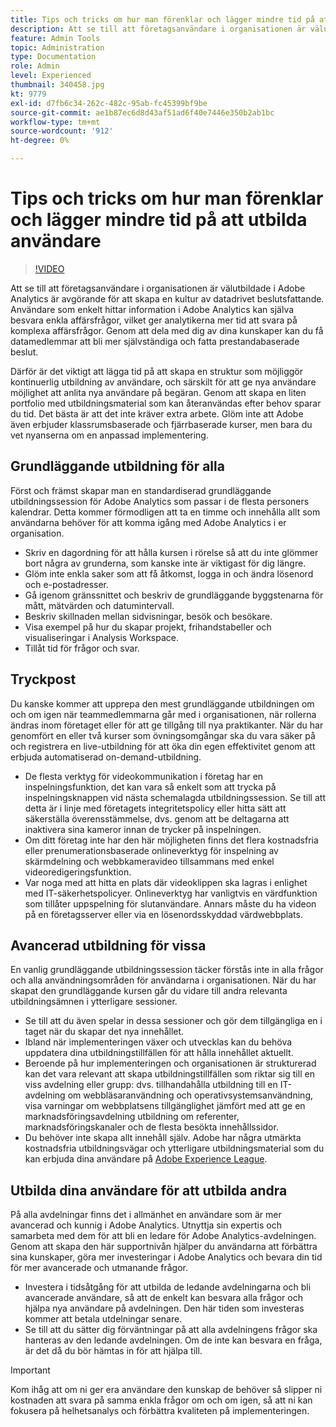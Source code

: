```yaml
---
title: Tips och tricks om hur man förenklar och lägger mindre tid på att utbilda användare
description: Att se till att företagsanvändare i organisationen är välutbildade i Adobe Analytics är avgörande för att skapa en kultur av datadrivet beslutsfattande. Användare som enkelt hittar information i Adobe Analytics kan själva besvara enkla affärsfrågor, vilket ger analytikerna mer tid att svara på komplexa affärsfrågor. Genom att dela med dig av dina kunskaper kan du få datamedlemmar att bli mer självständiga och fatta prestandabaserade beslut.
feature: Admin Tools
topic: Administration
type: Documentation
role: Admin
level: Experienced
thumbnail: 340458.jpg
kt: 9779
exl-id: d7fb6c34-262c-482c-95ab-fc45399bf9be
source-git-commit: ae1b87ec6d8d43af51ad6f40e7446e350b2ab1bc
workflow-type: tm+mt
source-wordcount: '912'
ht-degree: 0%

---
```


# Tips och tricks om hur man förenklar och lägger mindre tid på att utbilda användare

>[!VIDEO](https://video.tv.adobe.com/v/340458/?quality=12&learn=on)

Att se till att företagsanvändare i organisationen är välutbildade i Adobe Analytics är avgörande för att skapa en kultur av datadrivet beslutsfattande. Användare som enkelt hittar information i Adobe Analytics kan själva besvara enkla affärsfrågor, vilket ger analytikerna mer tid att svara på komplexa affärsfrågor. Genom att dela med dig av dina kunskaper kan du få datamedlemmar att bli mer självständiga och fatta prestandabaserade beslut.

Därför är det viktigt att lägga tid på att skapa en struktur som möjliggör kontinuerlig utbildning av användare, och särskilt för att ge nya användare möjlighet att anlita nya användare på begäran. Genom att skapa en liten portfolio med utbildningsmaterial som kan återanvändas efter behov sparar du tid. Det bästa är att det inte kräver extra arbete. Glöm inte att Adobe även erbjuder klassrumsbaserade och fjärrbaserade kurser, men bara du vet nyanserna om en anpassad implementering.


## Grundläggande utbildning för alla

Först och främst skapar man en standardiserad grundläggande utbildningssession för Adobe Analytics som passar i de flesta personers kalendrar. Detta kommer förmodligen att ta en timme och innehålla allt som användarna behöver för att komma igång med Adobe Analytics i er organisation.

* Skriv en dagordning för att hålla kursen i rörelse så att du inte glömmer bort några av grunderna, som kanske inte är viktigast för dig längre.
* Glöm inte enkla saker som att få åtkomst, logga in och ändra lösenord och e-postadresser.
* Gå igenom gränssnittet och beskriv de grundläggande byggstenarna för mått, mätvärden och datumintervall.
* Beskriv skillnaden mellan sidvisningar, besök och besökare.
* Visa exempel på hur du skapar projekt, frihandstabeller och visualiseringar i Analysis Workspace.
* Tillåt tid för frågor och svar.

## Tryckpost

Du kanske kommer att upprepa den mest grundläggande utbildningen om och om igen när teammedlemmarna går med i organisationen, när rollerna ändras inom företaget eller för att ge tillgång till nya praktikanter. När du har genomfört en eller två kurser som övningsomgångar ska du vara säker på och registrera en live-utbildning för att öka din egen effektivitet genom att erbjuda automatiserad on-demand-utbildning.

* De flesta verktyg för videokommunikation i företag har en inspelningsfunktion, det kan vara så enkelt som att trycka på inspelningsknappen vid nästa schemalagda utbildningssession. Se till att detta är i linje med företagets integritetspolicy eller hitta sätt att säkerställa överensstämmelse, dvs. genom att be deltagarna att inaktivera sina kameror innan de trycker på inspelningen.
* Om ditt företag inte har den här möjligheten finns det flera kostnadsfria eller prenumerationsbaserade onlineverktyg för inspelning av skärmdelning och webbkameravideo tillsammans med enkel videoredigeringsfunktion.
* Var noga med att hitta en plats där videoklippen ska lagras i enlighet med IT-säkerhetspolicyer. Onlineverktyg har vanligtvis en värdfunktion som tillåter uppspelning för slutanvändare. Annars måste du ha videon på en företagsserver eller via en lösenordsskyddad värdwebbplats.

## Avancerad utbildning för vissa

En vanlig grundläggande utbildningssession täcker förstås inte in alla frågor och alla användningsområden för användarna i organisationen. När du har skapat den grundläggande kursen går du vidare till andra relevanta utbildningsämnen i ytterligare sessioner.

* Se till att du även spelar in dessa sessioner och gör dem tillgängliga en i taget när du skapar det nya innehållet.
* Ibland när implementeringen växer och utvecklas kan du behöva uppdatera dina utbildningstillfällen för att hålla innehållet aktuellt.
* Beroende på hur implementeringen och organisationen är strukturerad kan det vara relevant att skapa utbildningstillfällen som riktar sig till en viss avdelning eller grupp: dvs. tillhandahålla utbildning till en IT-avdelning om webbläsaranvändning och operativsystemsanvändning, visa varningar om webbplatsens tillgänglighet jämfört med att ge en marknadsföringsavdelning utbildning om referenter, marknadsföringskanaler och de flesta besökta innehållssidor.
* Du behöver inte skapa allt innehåll själv. Adobe har några utmärkta kostnadsfria utbildningsvägar och ytterligare utbildningsmaterial som du kan erbjuda dina användare på [Adobe Experience League](https://experienceleague.adobe.com/docs/analytics.html?lang=en).



## Utbilda dina användare för att utbilda andra

På alla avdelningar finns det i allmänhet en användare som är mer avancerad och kunnig i Adobe Analytics. Utnyttja sin expertis och samarbeta med dem för att bli en ledare för Adobe Analytics-avdelningen. Genom att skapa den här supportnivån hjälper du användarna att förbättra sina kunskaper, göra mer investeringar i Adobe Analytics och bevara din tid för mer avancerade och utmanande frågor.

* Investera i tidsåtgång för att utbilda de ledande avdelningarna och bli avancerade användare, så att de enkelt kan besvara alla frågor och hjälpa nya användare på avdelningen. Den här tiden som investeras kommer att betala utdelningar senare.
* Se till att du sätter dig förväntningar på att alla avdelningens frågor ska hanteras av den ledande avdelningen. Om de inte kan besvara en fråga, är det då du bör hämtas in för att hjälpa till.

>[!IMPORTANT]
>
>Kom ihåg att om ni ger era användare den kunskap de behöver så slipper ni kostnaden att svara på samma enkla frågor om och om igen, så att ni kan fokusera på helhetsanalys och förbättra kvaliteten på implementeringen.
